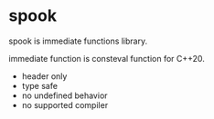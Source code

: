# spook

spook is immediate functions library.

immediate function is consteval function for C++20.

- header only
- type safe
- no undefined behavior
- no supported compiler
